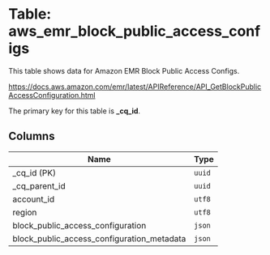 # Table: aws_emr_block_public_access_configs

This table shows data for Amazon EMR Block Public Access Configs.

https://docs.aws.amazon.com/emr/latest/APIReference/API_GetBlockPublicAccessConfiguration.html

The primary key for this table is **_cq_id**.

## Columns

| Name          | Type          |
| ------------- | ------------- |
|_cq_id (PK)|`uuid`|
|_cq_parent_id|`uuid`|
|account_id|`utf8`|
|region|`utf8`|
|block_public_access_configuration|`json`|
|block_public_access_configuration_metadata|`json`|